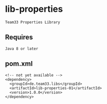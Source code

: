 # lib-properties

    Team33 Properties Library

## Requires

    Java 8 or later

## pom.xml

    <!-- not yet available -->
    <dependency>
      <groupId>de.team33.libs</groupId>
      <artifactId>lib-properties-01</artifactId>
      <version>1.0.0</version>
    </dependency>